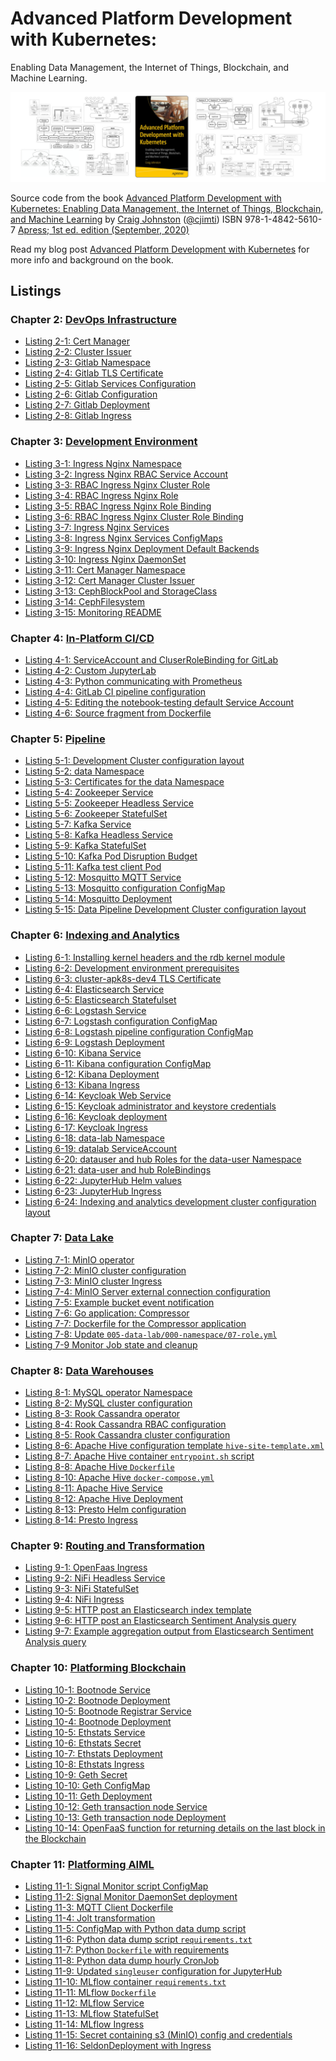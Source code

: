 # Advanced Platform Development with Kubernetes:
Enabling Data Management, the Internet of Things, Blockchain, and Machine Learning.

[![Book Cover - Advanced Platform Development with Kubernetes: Enabling Data Management, the Internet of Things, Blockchain, and Machine Learning](img/apk8s-banner-w.jpg)](https://amzn.to/3g3ihZ3)

Source code from the book [Advanced Platform Development with Kubernetes: Enabling Data Management, the Internet of Things, Blockchain, and Machine Learning](https://amzn.to/3g3ihZ3) by [Craig Johnston](https://imti.co) ([@cjimti](https://twitter.com/cjimti)) ISBN 978-1-4842-5610-7 [Apress; 1st ed. edition (September, 2020)](https://www.apress.com/us/book/9781484256107)

Read my blog post [Advanced Platform Development with Kubernetes](https://imti.co/kubernetes-platform-book/) for more info and background on the book.

## Listings

### Chapter 2: [DevOps Infrastructure](chapter-02)

- [Listing 2-1: Cert Manager](/chapter-02/k8s/00-cluster/00-cert-manager-helm.yml)
- [Listing 2-2: Cluster Issuer](/chapter-02/k8s/00-cluster/05-cluster-issuer.yml)
- [Listing 2-3: Gitlab Namespace](/chapter-02/k8s/01-gitlab/00-namespace.yml)
- [Listing 2-4: Gitlab TLS Certificate](/chapter-02/k8s/01-gitlab/05-certs.yml)
- [Listing 2-5: Gitlab Services Configuration](/chapter-02/k8s/01-gitlab/10-services.yml)
- [Listing 2-6: Gitlab Configuration](/chapter-02/k8s/01-gitlab/20-configmap.yml)
- [Listing 2-7: Gitlab Deployment](/chapter-02/k8s/01-gitlab/40-deployment.yml)
- [Listing 2-8: Gitlab Ingress](/chapter-02/k8s/01-gitlab/50-ingress.yml)

### Chapter 3: [Development Environment](chapter-03)

- [Listing 3-1: Ingress Nginx Namespace](/chapter-03/cluster-apk8s-dev1/000-cluster/00-ingress-nginx/00-namespace.yml)
- [Listing 3-2: Ingress Nginx RBAC Service Account](/chapter-03/cluster-apk8s-dev1/000-cluster/00-ingress-nginx/05-serviceaccount.yml)
- [Listing 3-3: RBAC Ingress Nginx Cluster Role](/chapter-03/cluster-apk8s-dev1/000-cluster/00-ingress-nginx/06-clusterrole.yml)
- [Listing 3-4: RBAC Ingress Nginx Role](/chapter-03/cluster-apk8s-dev1/000-cluster/00-ingress-nginx/07-role.yml)
- [Listing 3-5: RBAC Ingress Nginx Role Binding](/chapter-03/cluster-apk8s-dev1/000-cluster/00-ingress-nginx/08-rolebinding.yml)
- [Listing 3-6: RBAC Ingress Nginx Cluster Role Binding](/chapter-03/cluster-apk8s-dev1/000-cluster/00-ingress-nginx/09-clusterrolebinding.yml)
- [Listing 3-7: Ingress Nginx Services](/chapter-03/cluster-apk8s-dev1/000-cluster/00-ingress-nginx/10-services.yml)
- [Listing 3-8: Ingress Nginx Services ConfigMaps](/chapter-03/cluster-apk8s-dev1/000-cluster/00-ingress-nginx/10-services.yml)
- [Listing 3-9: Ingress Nginx Deployment Default Backends](/chapter-03/cluster-apk8s-dev1/000-cluster/00-ingress-nginx/30-deployment.yml)
- [Listing 3-10: Ingress Nginx DaemonSet](/chapter-03/cluster-apk8s-dev1/000-cluster/00-ingress-nginx/40-daemonset.yml)
- [Listing 3-11: Cert Manager Namespace](/chapter-03/cluster-apk8s-dev1/000-cluster/10-cert-manager/00-namespace.yml)
- [Listing 3-12: Cert Manager Cluster Issuer](/chapter-03/cluster-apk8s-dev1/000-cluster/10-cert-manager/03-clusterissuer.yml)
- [Listing 3-13: CephBlockPool and StorageClass](/chapter-03/cluster-apk8s-dev1/000-cluster/20-rook-ceph/70-rook-ceph-block.yml)
- [Listing 3-14: CephFilesystem](/chapter-03/cluster-apk8s-dev1/000-cluster/20-rook-ceph/75-rook-ceph-clusterfs.yml)
- [Listing 3-15: Monitoring README](/chapter-03/cluster-apk8s-dev1/000-cluster/30-monitoring/README.md)

### Chapter 4: [In-Platform CI/CD](chapter-04)

- [Listing 4-1: ServiceAccount and CluserRoleBinding for GitLab](/chapter-04/cluster-apk8s-dev2/000-cluster/40-gitlab-integration/05-rbac.yml)
- [Listing 4-2: Custom JupyterLab](/chapter-04/ds/notebook-apk8s/Dockerfile)<!-- @IGNORE PREVIOUS: link -->
- [Listing 4-3: Python communicating with Prometheus](/chapter-04/ds/notebook-apk8s/PrometheusTest.ipynb)
- [Listing 4-4: GitLab CI pipeline configuration](/chapter-04/ds/notebook-apk8s/PrometheusTest.ipynb)
- [Listing 4-5: Editing the notebook-testing default Service Account](/chapter-04/NotebookServiceAccountEdit.yml)
- [Listing 4-6: Source fragment from Dockerfile](/chapter-04/ds/notebook-apk8s/Dockerfile.edit)

### Chapter 5: [Pipeline](chapter-05)
- [Listing 5-1: Development Cluster configuration layout](/chapter-05/ClusterConfigLayoutCheckpoint.txt)
- [Listing 5-2: data Namespace](/chapter-05/cluster-apk8s-dev3/003-data/000-namespace/00-namespace.yml)
- [Listing 5-3: Certificates for the data Namespace](/chapter-05/cluster-apk8s-dev3/003-data/000-namespace/05-certs.yml)
- [Listing 5-4: Zookeeper Service](/chapter-05/cluster-apk8s-dev3/003-data/010-zookeeper/10-service.yml)
- [Listing 5-5: Zookeeper Headless Service](/chapter-05/cluster-apk8s-dev3/003-data/010-zookeeper/10-service-headless.yml)
- [Listing 5-6: Zookeeper StatefulSet](/chapter-05/cluster-apk8s-dev3/003-data/010-zookeeper/40-statefulset.yml)
- [Listing 5-7: Kafka Service](/chapter-05/cluster-apk8s-dev3/003-data/020-kafka/10-service.yml)
- [Listing 5-8: Kafka Headless Service](/chapter-05/cluster-apk8s-dev3/003-data/020-kafka/10-service-headless.yml)
- [Listing 5-9: Kafka StatefulSet](/chapter-05/cluster-apk8s-dev3/003-data/020-kafka/40-statefulset.yml)
- [Listing 5-10: Kafka Pod Disruption Budget](/chapter-05/cluster-apk8s-dev3/003-data/020-kafka/45-pdb.yml)
- [Listing 5-11: Kafka test client Pod](/chapter-05/ClusterConfigLayoutCheckpoint.txt)
- [Listing 5-12: Mosquitto MQTT Service](/chapter-05/cluster-apk8s-dev3/003-data/050-mqtt/10-service.yml)
- [Listing 5-13: Mosquitto configuration ConfigMap](/chapter-05/cluster-apk8s-dev3/003-data/050-mqtt/10-service.yml)
- [Listing 5-14: Mosquitto Deployment](/chapter-05/cluster-apk8s-dev3/003-data/050-mqtt/30-deployment.yml)
- [Listing 5-15: Data Pipeline Development Cluster configuration layout](/chapter-05/cluster-apk8s-dev3/ConfigLayout.txt)

### Chapter 6: [Indexing and Analytics](chapter-06)

- [Listing 6-1: Installing kernel headers and the rdb kernel module](/chapter-06/InstallingKernelHeaders.txt)
- [Listing 6-2: Development environment prerequisites](/chapter-06/DevelopmentEnvironmentPrerequisites.txt)
- [Listing 6-3: cluster-apk8s-dev4 TLS Certificate](/chapter-06/cluster-apk8s-dev4/003-data/000-namespace/05-certs.yml)
- [Listing 6-4: Elasticsearch Service](/chapter-06/cluster-apk8s-dev4/003-data/030-elasticsearch/10-service.yml)
- [Listing 6-5: Elasticsearch Statefulset](/chapter-06/cluster-apk8s-dev4/003-data/030-elasticsearch/40-statefulset.yml)
- [Listing 6-6: Logstash Service](/chapter-06/cluster-apk8s-dev4/003-data/032-logstash/10-service.yml)
- [Listing 6-7: Logstash configuration ConfigMap](/chapter-06/cluster-apk8s-dev4/003-data/032-logstash/30-configmap-config.yml)
- [Listing 6-8: Logstash pipeline configuration ConfigMap](/chapter-06/cluster-apk8s-dev4/003-data/032-logstash/30-configmap-pipeline.yml)
- [Listing 6-9: Logstash Deployment](/chapter-06/cluster-apk8s-dev4/003-data/032-logstash/40-deployment.yml)
- [Listing 6-10: Kibana Service](/chapter-06/cluster-apk8s-dev4/003-data/034-kibana/10-service.yml)
- [Listing 6-11: Kibana configuration ConfigMap](/chapter-06/cluster-apk8s-dev4/003-data/034-kibana/20-configmap.yml)
- [Listing 6-12: Kibana Deployment](/chapter-06/cluster-apk8s-dev4/003-data/034-kibana/30-deployment.yml)
- [Listing 6-13: Kibana Ingress](/chapter-06/cluster-apk8s-dev4/003-data/034-kibana/50-ingress.yml)
- [Listing 6-14: Keycloak Web Service](/chapter-06/cluster-apk8s-dev4/003-data/005-keycloak/10-service.yml)
- [Listing 6-15: Keycloak administrator and keystore credentials](/chapter-06/cluster-apk8s-dev4/003-data/005-keycloak/15-secret.yml)
- [Listing 6-16: Keycloak deployment](/chapter-06/cluster-apk8s-dev4/003-data/005-keycloak/30-deployment.yml)
- [Listing 6-17: Keycloak Ingress](/chapter-06/cluster-apk8s-dev4/003-data/005-keycloak/50-ingress.yml)
- [Listing 6-18: data-lab Namespace](/chapter-06/cluster-apk8s-dev4/005-data-lab/000-namespace/00-namespace.yml)
- [Listing 6-19: datalab ServiceAccount](/chapter-06/cluster-apk8s-dev4/005-data-lab/000-namespace/05-serviceaccount.yml)
- [Listing 6-20: datauser and hub Roles for the data-user Namespace](/chapter-06/cluster-apk8s-dev4/005-data-lab/000-namespace/07-role.yml)
- [Listing 6-21: data-user and hub RoleBindings](/chapter-06/cluster-apk8s-dev4/005-data-lab/000-namespace/08-rolebinding.yml)
- [Listing 6-22: JupyterHub Helm values](/chapter-06/cluster-apk8s-dev4/003-data/100-jupterhub/values.yml)
- [Listing 6-23: JupyterHub Ingress](/chapter-06/cluster-apk8s-dev4/003-data/100-jupterhub/50-ingress.yml)
- [Listing 6-24: Indexing and analytics development cluster configuration layout](/chapter-06/ConfigLayout.txt)

### Chapter 7: [Data Lake](chapter-07)

- [Listing 7-1: MinIO operator](/chapter-07/cluster-apk8s-dev5/000-cluster/22-minio/00-operator.yml)
- [Listing 7-2: MinIO cluster configuration](/chapter-07/cluster-apk8s-dev5/003-data/070-minio/50-cluster.yml)
- [Listing 7-3: MinIO cluster Ingress](/chapter-07/cluster-apk8s-dev5/003-data/070-minio/50-ingress.yml)
- [Listing 7-4: MinIO Server external connection configuration](/chapter-07/minio/ConfigExternalConnect.json.txt)
- [Listing 7-5: Example bucket event notification](/chapter-07/minio/ExampleBucketEventNotification.json)
- [Listing 7-6: Go application: Compressor](/chapter-07/compressor/compressor.go)<!-- @IGNORE PREVIOUS: link -->
- [Listing 7-7: Dockerfile for the Compressor application](/chapter-07/compressor/Dockerfile)<!-- @IGNORE PREVIOUS: link -->
- [Listing 7-8: Update `005-data-lab/000-namespace/07-role.yml`](/chapter-07/cluster-apk8s-dev5/005-data-lab/000-namespace/07-role.yml)
- [Listing 7-9 Monitor Job state and cleanup](/chapter-07/notebook/KubernetesJobs.ipynb)

### Chapter 8: [Data Warehouses](chapter-08)

- [Listing 8-1: MySQL operator Namespace](/chapter-08/cluster-apk8s-dev5/000-cluster/25-mysql-operator/00-namespace.yml)
- [Listing 8-2: MySQL cluster configuration](/chapter-08/cluster-apk8s-dev5/003-data/080-mysql/90-cluster.yml)
- [Listing 8-3: Rook Cassandra operator](/chapter-08/cluster-apk8s-dev5/000-cluster/23-rook-cassandra/00-operator.yml)
- [Listing 8-4: Rook Cassandra RBAC configuration](/chapter-08/cluster-apk8s-dev5/003-data/060-cassandra/15-rbac.yml)
- [Listing 8-5: Rook Cassandra cluster configuration](/chapter-08/cluster-apk8s-dev5/003-data/060-cassandra/90-cluster.yml)
- [Listing 8-6: Apache Hive configuration template `hive-site-template.xml`](/chapter-08/hive/hive-site-template.xml)
- [Listing 8-7: Apache Hive container `entrypoint.sh` script](/chapter-08/hive/entrypoint.sh)
- [Listing 8-8: Apache Hive `Dockerfile`](/chapter-08/hive/Dockerfile)<!-- @IGNORE PREVIOUS: link -->
- [Listing 8-10: Apache Hive `docker-compose.yml`](/chapter-08/hive/docker-compose.yml)
- [Listing 8-11: Apache Hive Service](/chapter-08/cluster-apk8s-dev5/003-data/085-hive/10-service.yml)
- [Listing 8-12: Apache Hive Deployment](/chapter-08/cluster-apk8s-dev5/003-data/085-hive/30-deployment.yml)
- [Listing 8-13: Presto Helm configuration](/chapter-08/cluster-apk8s-dev5/003-data/095-presto/values.yml)
- [Listing 8-14: Presto Ingress](/chapter-08/cluster-apk8s-dev5/003-data/095-presto/50-ingress.yml)

### Chapter 9: [Routing and Transformation](chapter-09)

- [Listing 9-1: OpenFaas Ingress](/chapter-09/cluster-apk8s-dev5/003-data/120-openfaas/50-ingress.yml)
- [Listing 9-2: NiFi Headless Service](/chapter-09/cluster-apk8s-dev5/003-data/120-openfaas/50-ingress.yml)
- [Listing 9-3: NiFi StatefulSet](/chapter-09/cluster-apk8s-dev5/003-data/060-nifi/40-statefulset.yml)
- [Listing 9-4: NiFi Ingress](/chapter-09/cluster-apk8s-dev5/003-data/060-nifi/60-ingress.yml)
- [Listing 9-5: HTTP post an Elasticsearch index template](/chapter-09/elasticsearch/PostSentimentTemplate.sh)
- [Listing 9-6: HTTP post an Elasticsearch Sentiment Analysis query](/chapter-09/elasticsearch/PostSentimentAnalysisQuery.sh)
- [Listing 9-7: Example aggregation output from Elasticsearch Sentiment Analysis query](/chapter-09/elasticsearch/ElasticsearchSentimentAnalysisResult.json)

### Chapter 10: [Platforming Blockchain](chapter-10)

- [Listing 10-1: Bootnode Service](/chapter-10/cluster-apk8s-eth/003-data/200-eth/10-bootnode/10-service.yml)
- [Listing 10-2: Bootnode Deployment](/chapter-10/cluster-apk8s-eth/003-data/200-eth/10-bootnode/30-deployment.yml)
- [Listing 10-5: Bootnode Registrar Service](/chapter-10/cluster-apk8s-eth/003-data/200-eth/20-bootnode-reg/10-service.yml)
- [Listing 10-4: Bootnode Deployment](/chapter-10/cluster-apk8s-eth/003-data/200-eth/20-bootnode-reg/30-deployment.yml)
- [Listing 10-5: Ethstats Service](/chapter-10/cluster-apk8s-eth/003-data/200-eth/30-ethstats/10-service.yml)
- [Listing 10-6: Ethstats Secret](/chapter-10/cluster-apk8s-eth/003-data/200-eth/30-ethstats/15-secret.yml)
- [Listing 10-7: Ethstats Deployment](/chapter-10/cluster-apk8s-eth/003-data/200-eth/30-ethstats/30-deployment.yml)
- [Listing 10-8: Ethstats Ingress](/chapter-10/cluster-apk8s-eth/003-data/200-eth/30-ethstats/50-ingress.yml)
- [Listing 10-9: Geth Secret](/chapter-10/cluster-apk8s-eth/003-data/200-eth/40-miner/15-secret.yml)
- [Listing 10-10: Geth ConfigMap](/chapter-10/cluster-apk8s-eth/003-data/200-eth/40-miner/20-configmap.yml)
- [Listing 10-11: Geth Deployment](/chapter-10/cluster-apk8s-eth/003-data/200-eth/40-miner/30-deployment.yml)
- [Listing 10-12: Geth transaction node Service](/chapter-10/cluster-apk8s-eth/003-data/200-eth/50-tx/10-service.yml)
- [Listing 10-13: Geth transaction node Deployment](/chapter-10/cluster-apk8s-eth/003-data/200-eth/50-tx/30-deployment.yml)
- [Listing 10-14: OpenFaaS function for returning details on the last block in the Blockchain](/chapter-10/cluster-apk8s-eth/003-data/200-eth/functions/last-block/handler.py)<!-- @IGNORE PREVIOUS: link -->

### Chapter 11: [Platforming AIML](chapter-10)

- [Listing 11-1: Signal Monitor script ConfigMap](/chapter-11/cluster-apk8s-hc1/020-data/220-smon/20-configmap.yml)
- [Listing 11-2: Signal Monitor DaemonSet deployment](/chapter-11/cluster-apk8s-hc1/020-data/220-smon/40-daemonset.yml)
- [Listing 11-3: MQTT Client Dockerfile](/chapter-11/mqtt_client/Dockerfile)<!-- @IGNORE PREVIOUS: link -->
- [Listing 11-4: Jolt transformation](/chapter-11/nifi/JoltTransformation.json)
- [Listing 11-5: ConfigMap with Python data dump script](/chapter-11/cluster-apk8s-hc1/020-data/500-jobs/01-configmap-hrdump.yml)
- [Listing 11-6: Python data dump script `requirements.txt`](/chapter-11/python_job_container/requirements.txt)
- [Listing 11-7: Python `Dockerfile` with requirements](/chapter-11/python_job_container/Dockerfile)<!-- @IGNORE PREVIOUS: link -->
- [Listing 11-8: Python data dump hourly CronJob](/chapter-11/cluster-apk8s-hc1/020-data/500-jobs/01-cronjob-hrdump.yml)
- [Listing 11-9: Updated `singleuser` configuration for JupyterHub](/chapter-11/cluster-apk8s-hc1/020-data/100-jupyterhub/values.yml)
- [Listing 11-10: MLflow container `requirements.txt`](/chapter-11/python_job_container/requirements.txt)
- [Listing 11-11: MLflow `Dockerfile`](/chapter-11/python_job_container/Dockerfile)<!-- @IGNORE PREVIOUS: link -->
- [Listing 11-12: MLflow Service](/chapter-11/cluster-apk8s-hc1/020-data/800-mlflow/10-service.yml)
- [Listing 11-13: MLflow StatefulSet](/chapter-11/cluster-apk8s-hc1/020-data/800-mlflow/40-statefulset.yml)
- [Listing 11-14: MLflow Ingress](/chapter-11/cluster-apk8s-hc1/020-data/800-mlflow/50-ingress.yml)
- [Listing 11-15: Secret containing s3 (MinIO) config and credentials](/chapter-11/cluster-apk8s-c2/000-sd-s3-secret.yml)
- [Listing 11-16: SeldonDeployment with Ingress](/chapter-11/cluster-apk8s-c2/100-sd-quality.yml)

